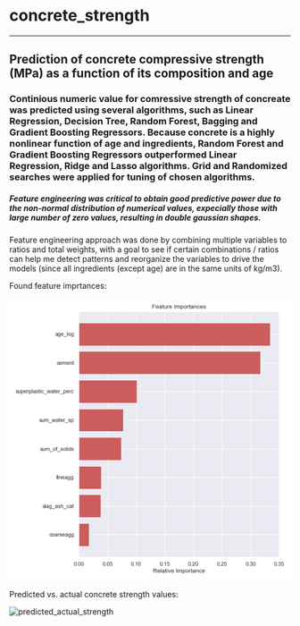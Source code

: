 # concrete_strength
------------------------------------------------
## Prediction of concrete compressive strength (MPa) as a function of its composition and age

### Continious numeric value for comressive strength of concreate was predicted using several algorithms, such as Linear Regression, Decision Tree, Random Forest, Bagging and Gradient Boosting Regressors. Because concrete is a highly nonlinear function of age and ingredients, Random Forest and Gradient Boosting Regressors outperformed Linear Regression, Ridge and Lasso algorithms. Grid and Randomized searches were applied for tuning of chosen algorithms. 

##### Feature engineering was critical to obtain good predictive power due to the non-normal distribution of numerical values, expecially those with large number of zero values, resulting in double gaussian shapes. 

Feature engineering approach was done by combining multiple variables to ratios and total weights, with a goal to see if certain combinations / ratios can help me detect patterns and reorganize the variables to drive the models (since all ingredients (except age) are in the same units of kg/m3).

Found feature imprtances:

 ![final_model_features_importance](output/final_model_features_importance.png)
 
 Predicted vs. actual concrete strength values:
 
 ![predicted_actual_strength](output/predicted_actual_strength.png)


